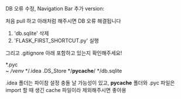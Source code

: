 DB 오류 수정, Navigation Bar 추가 version:

처음 pull 하고 아래처럼 해주시면 DB 오류 해결됩니다

1. 'db.sqlite' 삭제
2. 'FLASK_FIRST_SHORTCUT.py' 실행

그리고 .gitignore 아래 포함하고 있는지 확인해주세요!


*.pyc \
*~
/venv*
*/.idea
.DS_Store
*/__pycache__/
*/db.sqlite

.idea 폴더는 파이참 설정 충돌 날 가능성이 있고, 
__pycache__ 폴더와 .pyc 파일은 import 할 때 생긴 cache 파일이라 제외해주시면 좋아용
